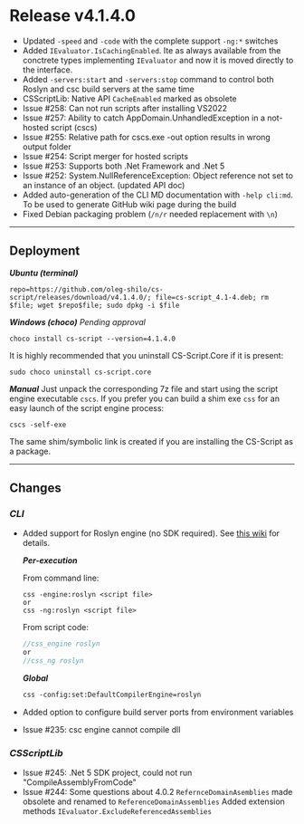 # Release v4.1.4.0

- Updated `-speed` and `-code` with the complete support `-ng:*` switches
- Added `IEvaluator.IsCachingEnabled`. Ite as always available from the conctrete types implementing `IEvaluator` and now it is moved directly to the interface.
- Added `-servers:start` and `-servers:stop` command to control both Roslyn and csc build servers at the same time
- CSScriptLib: Native API `CacheEnabled` marked as obsolete
- Issue #258: Can not run scripts after installing VS2022
- Issue #257: Ability to catch AppDomain.UnhandledException in a not-hosted script (cscs) 
- Issue #255: Relative path for cscs.exe -out option results in wrong output folder
- Issue #254: Script merger for hosted scripts
- Issue #253: Supports both .Net Framework and .Net 5
- Issue #252: System.NullReferenceException: Object reference not set to an instance of an object. (updated API doc)
- Added auto-generation of the CLI MD documentation with `-help cli:md`. To be used to generate GitHub wiki page during the build
- Fixed Debian packaging problem (`/n/r` needed replacement with `\n`)

---

## Deployment
_**Ubuntu (terminal)**_
```
repo=https://github.com/oleg-shilo/cs-script/releases/download/v4.1.4.0/; file=cs-script_4.1-4.deb; rm $file; wget $repo$file; sudo dpkg -i $file
```
_**Windows (choco)**_
_Pending approval_
```
choco install cs-script --version=4.1.4.0 
```
It is highly recommended that you uninstall CS-Script.Core if it is present:
```
sudo choco uninstall cs-script.core
```

_**Manual**_
Just unpack the corresponding 7z file and start using the script engine executable `cscs`. 
If you prefer you can build a shim exe `css` for an easy launch of the script engine process: 
```
cscs -self-exe
```
The same shim/symbolic link is created if you are installing the CS-Script as a package.

---
## Changes 

### _CLI_

- Added support for Roslyn engine (no SDK required). See [this wiki](https://github.com/oleg-shilo/cs-script/wiki/Choosing-Compiler-Engine) for details.

  **_Per-execution_**

  From command line:

  ```
  css -engine:roslyn <script file>
  or
  css -ng:roslyn <script file>
  ```

  From script code:

  ```C#
  //css_engine roslyn
  or
  //css_ng roslyn
  ```

  **_Global_**

  ```ps
  css -config:set:DefaultCompilerEngine=roslyn
  ```

- Added option to configure build server ports from environment variables
- Issue #235: csc engine cannot compile dll

### _CSScriptLib_

- Issue #245: .Net 5 SDK project, could not run "CompileAssemblyFromCode"
- Issue #244: Some questions about 4.0.2
  `RefernceDomainAsemblies` made obsolete and renamed to `ReferenceDomainAssemblies`
  Added extension methods `IEvaluator.ExcludeReferencedAssemblies`

